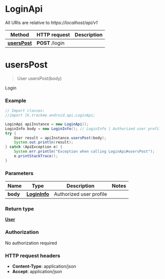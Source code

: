 # LoginApi

All URIs are relative to *https://localhost/api/v1*

Method | HTTP request | Description
------------- | ------------- | -------------
[**usersPost**](LoginApi.md#usersPost) | **POST** /login | 


<a name="usersPost"></a>
# **usersPost**
> User usersPost(body)



Login 

### Example
```java
// Import classes:
//import lk.trackme.android.api.LoginApi;

LoginApi apiInstance = new LoginApi();
LoginInfo body = new LoginInfo(); // LoginInfo | Authorized user profile
try {
    User result = apiInstance.usersPost(body);
    System.out.println(result);
} catch (ApiException e) {
    System.err.println("Exception when calling LoginApi#usersPost");
    e.printStackTrace();
}
```

### Parameters

Name | Type | Description  | Notes
------------- | ------------- | ------------- | -------------
 **body** | [**LoginInfo**](LoginInfo.md)| Authorized user profile |

### Return type

[**User**](User.md)

### Authorization

No authorization required

### HTTP request headers

 - **Content-Type**: application/json
 - **Accept**: application/json

